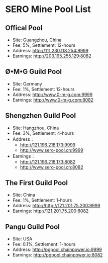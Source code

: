# SERO Mine Pool List

## Offical Pool

- Site: Guangzhou, China
- Fee: 5%, Settlement: 12-hours
- Address: <http://111.230.118.254:9999>
- Earnings: <http://203.195.255.129:8082> 


## Ø•M•G Guild Pool

- Site: Germany
- Fee: 1%, Settlement: 12-hours
- Address: <http://www.0-m-g.com:9999>
- Earnings:  <http://www.0-m-g.com:8082>


## Shengzhen Guild Pool

- Site:  Hangzhou, China
- Fee: 3%, Settlement: 4-hours
- Address：
  - <http://121.196.218.173:9999>
  - <http://www.sero-pool.cn:9999>
- Earnings：
  - <http://121.196.218.173:8082>
  - <http://www.sero-pool.cn:8082>

## The First Guild Pool

- Site: China
- Fee: 1%, Settlement: 1-hours
- Address: <http://http://121.201.75.200:9999>
- Earnings: <http://121.201.75.200:8082>

## Pangu Guild Pool

- Site: USA
- Fee: 0.1%, Settlement: 1-hours
- Address: <http://pgpool.chainpower.io:9999>
- Earnings: <http://pgpool.chainpower.io:8082>



